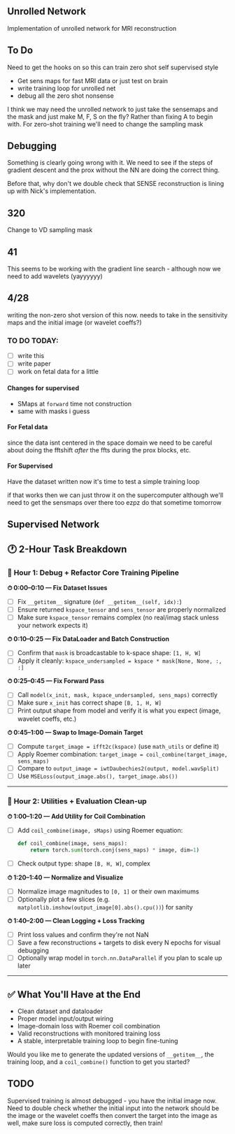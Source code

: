 ## Unrolled Network
Implementation of unrolled network for MRI reconstruction

## To Do
Need to get the hooks on so this can train zero shot self supervised style

 - Get sens maps for fast MRI data or just test on brain
 - write training loop for unrolled net
 - debug all the zero shot nonsense


 I think we may need the unrolled network to just take the sensemaps and the mask and just make M, F, S on the fly? Rather than fixing A to begin with. For zero-shot training we'll need to change the sampling mask

 ## Debugging
 Something is clearly going wrong with it. We need to see if the steps of gradient descent and the prox without the NN are doing the correct thing.

 Before that, why don't we double check that SENSE reconstruction is lining up with Nick's implementation.

 ## 320
 Change to VD sampling mask

 ## 41
 This seems to be working with the gradient line search - although now we need to add wavelets (yayyyyyy)

 ## 4/28
 writing the non-zero shot version of this now. needs to take in the sensitivity maps and the initial image (or wavelet coeffs?)

 ### TO DO TODAY:
  - [ ] write this
  - [ ] write paper
  - [ ] work on fetal data for a little

#### Changes for supervised
 - SMaps at ``forward`` time not construction
 - same with masks i guess


#### For Fetal data
since the data isnt centered in the space domain we need to be careful about doing the fftshift *after* the ffts during the prox blocks, etc.

#### For Supervised
Have the dataset written now it's time to test a simple training loop

if that works then we can just throw it on the supercomputer although we'll need to get the sensmaps over there too
 ezpz do that sometime tomorrow



## Supervised Network

## 🕐 **2-Hour Task Breakdown**

### 🔹 **Hour 1: Debug + Refactor Core Training Pipeline**

**⏱ 0:00–0:10 — Fix Dataset Issues**

* [ ] Fix `__getitem__` signature (`def __getitem__(self, idx):`)
* [ ] Ensure returned `kspace_tensor` and `sens_tensor` are properly normalized
* [ ] Make sure `kspace_tensor` remains complex (no real/imag stack unless your network expects it)

**⏱ 0:10–0:25 — Fix DataLoader and Batch Construction**

* [ ] Confirm that `mask` is broadcastable to k-space shape: `[1, H, W]`
* [ ] Apply it cleanly: `kspace_undersampled = kspace * mask[None, None, :, :]`

**⏱ 0:25–0:45 — Fix Forward Pass**

* [ ] Call `model(x_init, mask, kspace_undersampled, sens_maps)` correctly
* [ ] Make sure `x_init` has correct shape `[B, 1, H, W]`
* [ ] Print output shape from model and verify it is what you expect (image, wavelet coeffs, etc.)

**⏱ 0:45–1:00 — Swap to Image-Domain Target**

* [ ] Compute `target_image = ifft2c(kspace)` (use `math_utils` or define it)
* [ ] Apply Roemer combination: `target_image = coil_combine(target_image, sens_maps)`
* [ ] Compare to `output_image = iwtDaubechies2(output, model.wavSplit)`
* [ ] Use `MSELoss(output_image.abs(), target_image.abs())`

---

### 🔹 **Hour 2: Utilities + Evaluation Clean-up**

**⏱ 1:00–1:20 — Add Utility for Coil Combination**

* [ ] Add `coil_combine(image, sMaps)` using Roemer equation:

  ```python
  def coil_combine(image, sens_maps):
      return torch.sum(torch.conj(sens_maps) * image, dim=1)
  ```
* [ ] Check output type: shape `[B, H, W]`, complex

**⏱ 1:20–1:40 — Normalize and Visualize**

* [ ] Normalize image magnitudes to `[0, 1]` or their own maximums
* [ ] Optionally plot a few slices (e.g. `matplotlib.imshow(output_image[0].abs().cpu())`) for sanity

**⏱ 1:40–2:00 — Clean Logging + Loss Tracking**

* [ ] Print loss values and confirm they're not NaN
* [ ] Save a few reconstructions + targets to disk every N epochs for visual debugging
* [ ] Optionally wrap model in `torch.nn.DataParallel` if you plan to scale up later

---

## ✅ **What You'll Have at the End**

* Clean dataset and dataloader
* Proper model input/output wiring
* Image-domain loss with Roemer coil combination
* Valid reconstructions with monitored training loss
* A stable, interpretable training loop to begin fine-tuning

Would you like me to generate the updated versions of `__getitem__`, the training loop, and a `coil_combine()` function to get you started?


## TODO
Supervised training is almost debugged - you have the initial image now. Need to double check whether the initial input into the network should be the image or the wavelet coeffs
then convert the target into the image as well, make sure loss is computed correctly, then train!
